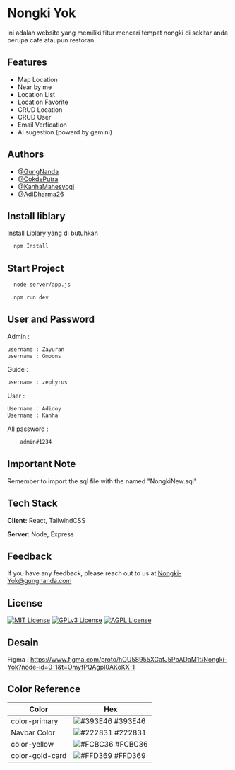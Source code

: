 # Nongki Yok

ini adalah website yang memiliki fitur mencari tempat nongki di sekitar anda berupa cafe ataupun restoran

## Features

- Map Location
- Near by me
- Location List
- Location Favorite
- CRUD Location
- CRUD User
- Email Verfication
- AI sugestion (powerd by gemini)

## Authors

- [@GungNanda](https://www.github.com/zeppyx13)
- [@CokdePutra](https://github.com/CokdePutra)
- [@KanhaMahesyogi](https://www.github.com/kanhamahesyogi)
- [@AdiDharma26](https://www.github.com/AdiDharma26)

## Install liblary

Install Liblary yang di butuhkan

```bash
  npm Install
```

## Start Project

```bash
  node server/app.js
```

```bash
  npm run dev
```

## User and Password

Admin :

```bash
username : Zayuran
username : Gmoons
```

Guide :

```bash
username : zephyrus
```

User :

```bash
Username : Adidoy
Username : Kanha
```

All password :

```bash
    admin#1234
```

## Important Note

Remember to import the sql file with the named "NongkiNew.sql"

## Tech Stack

**Client:** React, TailwindCSS

**Server:** Node, Express

## Feedback

If you have any feedback, please reach out to us at Nongki-Yok@gungnanda.com

## License

[![MIT License](https://img.shields.io/badge/License-MIT-green.svg)](https://choosealicense.com/licenses/mit/)
[![GPLv3 License](https://img.shields.io/badge/License-GPL%20v3-yellow.svg)](https://opensource.org/licenses/)
[![AGPL License](https://img.shields.io/badge/license-AGPL-blue.svg)](http://www.gnu.org/licenses/agpl-3.0)

## Desain

Figma : https://www.figma.com/proto/hOU58955XGafJ5PbADaM1t/Nongki-Yok?node-id=0-1&t=OmyfPQAgpI0AKoKX-1

## Color Reference

| Color           | Hex                                                              |
| --------------- | ---------------------------------------------------------------- |
| color-primary   | ![#393E46](https://via.placeholder.com/10/393E46?text=+) #393E46 |
| Navbar Color    | ![#222831](https://via.placeholder.com/10/222831?text=+) #222831 |
| color-yellow    | ![#FCBC36](https://via.placeholder.com/10/FCBC36?text=+) #FCBC36 |
| color-gold-card | ![#FFD369](https://via.placeholder.com/10/FFD369?text=+) #FFD369 |
